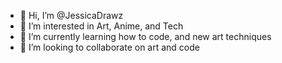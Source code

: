 - 👋 Hi, I’m @JessicaDrawz
- 👀 I’m interested in Art, Anime, and Tech
- 🌱 I’m currently learning how to code, and new art techniques
- 💞️ I’m looking to collaborate on art and code
<!---
JessicaDrawz/JessicaDrawz is a ✨ special ✨ repository because its `README.md` (this file) appears on your GitHub profile.
You can click the Preview link to take a look at your changes.
--->
